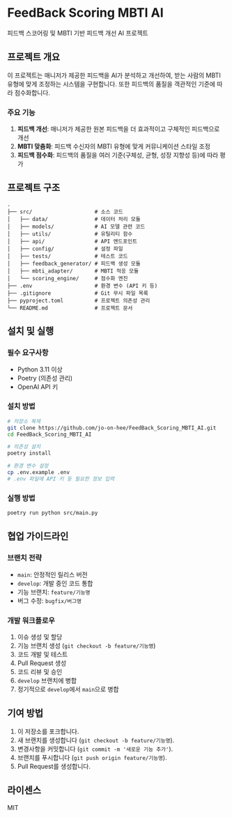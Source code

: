 # FeedBack Scoring MBTI AI

피드백 스코어링 및 MBTI 기반 피드백 개선 AI 프로젝트

## 프로젝트 개요

이 프로젝트는 매니저가 제공한 피드백을 AI가 분석하고 개선하여, 받는 사람의 MBTI 유형에 맞게 조정하는 시스템을 구현합니다. 또한 피드백의 품질을 객관적인 기준에 따라 점수화합니다.

### 주요 기능

1. **피드백 개선**: 매니저가 제공한 원본 피드백을 더 효과적이고 구체적인 피드백으로 개선
2. **MBTI 맞춤화**: 피드백 수신자의 MBTI 유형에 맞게 커뮤니케이션 스타일 조정
3. **피드백 점수화**: 피드백의 품질을 여러 기준(구체성, 균형, 성장 지향성 등)에 따라 평가

## 프로젝트 구조

```
.
├── src/                    # 소스 코드
│   ├── data/               # 데이터 처리 모듈
│   ├── models/             # AI 모델 관련 코드
│   ├── utils/              # 유틸리티 함수
│   ├── api/                # API 엔드포인트
│   ├── config/             # 설정 파일
│   ├── tests/              # 테스트 코드
│   ├── feedback_generator/ # 피드백 생성 모듈
│   ├── mbti_adapter/       # MBTI 적응 모듈
│   └── scoring_engine/     # 점수화 엔진
├── .env                    # 환경 변수 (API 키 등)
├── .gitignore              # Git 무시 파일 목록
├── pyproject.toml          # 프로젝트 의존성 관리
└── README.md               # 프로젝트 문서
```

## 설치 및 실행

### 필수 요구사항

- Python 3.11 이상
- Poetry (의존성 관리)
- OpenAI API 키

### 설치 방법

```bash
# 저장소 복제
git clone https://github.com/jo-on-hee/FeedBack_Scoring_MBTI_AI.git
cd FeedBack_Scoring_MBTI_AI

# 의존성 설치
poetry install

# 환경 변수 설정
cp .env.example .env
# .env 파일에 API 키 등 필요한 정보 입력
```

### 실행 방법

```bash
poetry run python src/main.py
```

## 협업 가이드라인

### 브랜치 전략

- `main`: 안정적인 릴리스 버전
- `develop`: 개발 중인 코드 통합
- 기능 브랜치: `feature/기능명`
- 버그 수정: `bugfix/버그명`

### 개발 워크플로우

1. 이슈 생성 및 할당
2. 기능 브랜치 생성 (`git checkout -b feature/기능명`)
3. 코드 개발 및 테스트
4. Pull Request 생성
5. 코드 리뷰 및 승인
6. `develop` 브랜치에 병합
7. 정기적으로 `develop`에서 `main`으로 병합

## 기여 방법

1. 이 저장소를 포크합니다.
2. 새 브랜치를 생성합니다 (`git checkout -b feature/기능명`).
3. 변경사항을 커밋합니다 (`git commit -m '새로운 기능 추가'`).
4. 브랜치를 푸시합니다 (`git push origin feature/기능명`).
5. Pull Request를 생성합니다.

## 라이센스

MIT
